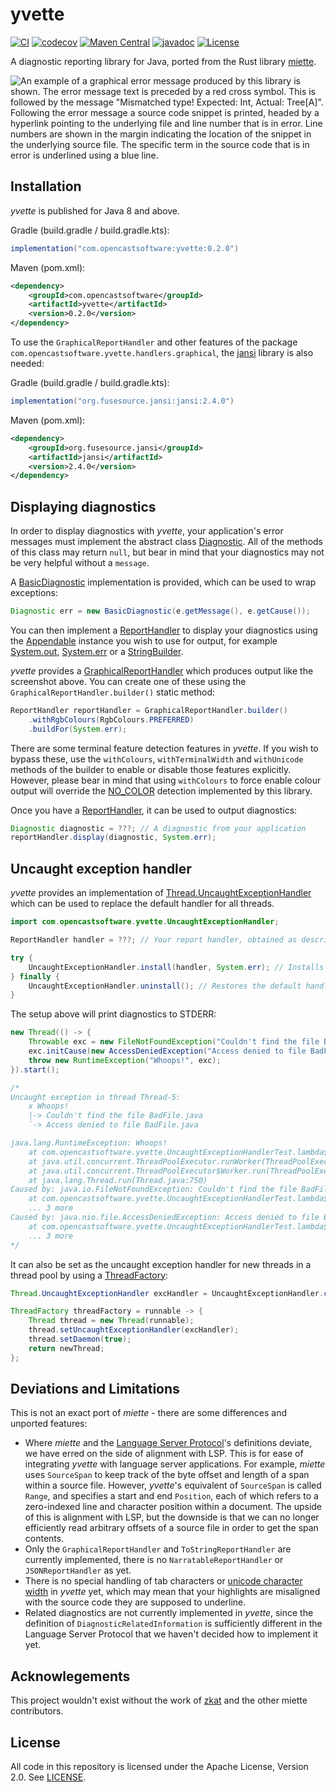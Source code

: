 # yvette

[![CI](https://github.com/opencastsoftware/yvette/actions/workflows/ci.yml/badge.svg)](https://github.com/opencastsoftware/yvette/actions/workflows/ci.yml)
[![codecov](https://codecov.io/gh/opencastsoftware/yvette/branch/main/graph/badge.svg?token=JHVF151VM1)](https://codecov.io/gh/opencastsoftware/yvette)
[![Maven Central](https://img.shields.io/maven-central/v/com.opencastsoftware/yvette)](https://search.maven.org/search?q=g%3Acom.opencastsoftware+AND+a%3Ayvette)
[![javadoc](https://javadoc.io/badge2/com.opencastsoftware/yvette/javadoc.svg)](https://javadoc.io/doc/com.opencastsoftware/yvette)
[![License](https://img.shields.io/github/license/opencastsoftware/yvette?color=blue)](https://spdx.org/licenses/Apache-2.0.html)

A diagnostic reporting library for Java, ported from the Rust library [miette](https://github.com/zkat/miette).

![An example of a graphical error message produced by this library is shown. The error message text is preceded by a red cross symbol. This is followed by the message "Mismatched type! Expected: Int, Actual: Tree\[A\]". Following the error message a source code snippet is printed, headed by a hyperlink pointing to the underlying file and line number that is in error. Line numbers are shown in the margin indicating the location of the snippet in the underlying source file. The specific term in the source code that is in error is underlined using a blue line.](./images/example-report.png)

## Installation

*yvette* is published for Java 8 and above.

Gradle (build.gradle / build.gradle.kts):
```groovy
implementation("com.opencastsoftware:yvette:0.2.0")
```

Maven (pom.xml):
```xml
<dependency>
    <groupId>com.opencastsoftware</groupId>
    <artifactId>yvette</artifactId>
    <version>0.2.0</version>
</dependency>
```

To use the `GraphicalReportHandler` and other features of the package `com.opencastsoftware.yvette.handlers.graphical`, the [jansi](https://github.com/fusesource/jansi) library is also needed:

Gradle (build.gradle / build.gradle.kts):
```groovy
implementation("org.fusesource.jansi:jansi:2.4.0")
```

Maven (pom.xml):
```xml
<dependency>
    <groupId>org.fusesource.jansi</groupId>
    <artifactId>jansi</artifactId>
    <version>2.4.0</version>
</dependency>
```

## Displaying diagnostics

In order to display diagnostics with *yvette*, your application's error messages must implement the abstract class [Diagnostic](./src/main/java/com/opencastsoftware/yvette/Diagnostic.java). All of the methods of this class may return `null`, but bear in mind that your diagnostics may not be very helpful without a `message`.

A [BasicDiagnostic](./src/main/java/com/opencastsoftware/yvette/BasicDiagnostic.java) implementation is provided, which can be used to wrap exceptions:

```java
Diagnostic err = new BasicDiagnostic(e.getMessage(), e.getCause());
```

You can then implement a [ReportHandler](./src/main/java/com/opencastsoftware/yvette/handlers/ReportHandler.java) to display your diagnostics using the [Appendable](https://docs.oracle.com/en/java/javase/11/docs/api/java.base/java/lang/Appendable.html) instance you wish to use for output, for example [System.out](https://docs.oracle.com/en/java/javase/11/docs/api/java.base/java/lang/System.html#out), [System.err](https://docs.oracle.com/en/java/javase/11/docs/api/java.base/java/lang/System.html#err) or a [StringBuilder](https://docs.oracle.com/en/java/javase/11/docs/api/java.base/java/lang/StringBuilder.html).

*yvette* provides a [GraphicalReportHandler](./src/main/java/com/opencastsoftware/yvette/handlers/graphical/GraphicalReportHandler.java) which produces output like the screenshot above. You can create one of these using the `GraphicalReportHandler.builder()` static method:

```java
ReportHandler reportHandler = GraphicalReportHandler.builder()
    .withRgbColours(RgbColours.PREFERRED)
    .buildFor(System.err);
```

There are some terminal feature detection features in *yvette*. If you wish to bypass these, use the `withColours`, `withTerminalWidth` and `withUnicode` methods of the builder to enable or disable those features explicitly. However, please bear in mind that using `withColours` to force enable colour output will override the [NO_COLOR](https://no-color.org/) detection implemented by this library.

Once you have a [ReportHandler](./src/main/java/com/opencastsoftware/yvette/handlers/ReportHandler.java), it can be used to output diagnostics:

```java
Diagnostic diagnostic = ???; // A diagnostic from your application
reportHandler.display(diagnostic, System.err);
```

## Uncaught exception handler

*yvette* provides an implementation of [Thread.UncaughtExceptionHandler](https://docs.oracle.com/en/java/javase/11/docs/api/java.base/java/lang/Thread.UncaughtExceptionHandler.html) which can be used to replace the default handler for all threads.

```java
import com.opencastsoftware.yvette.UncaughtExceptionHandler;

ReportHandler handler = ???; // Your report handler, obtained as described above

try {
    UncaughtExceptionHandler.install(handler, System.err); // Installs the new handler
} finally {
    UncaughtExceptionHandler.uninstall(); // Restores the default handler
}
```

The setup above will print diagnostics to STDERR:

```java
new Thread(() -> {
    Throwable exc = new FileNotFoundException("Couldn't find the file BadFile.java");
    exc.initCause(new AccessDeniedException("Access denied to file BadFile.java"));
    throw new RuntimeException("Whoops!", exc);
}).start();

/*
Uncaught exception in thread Thread-5:
    x Whoops!
    |-> Couldn't find the file BadFile.java
    `-> Access denied to file BadFile.java

java.lang.RuntimeException: Whoops!
    at com.opencastsoftware.yvette.UncaughtExceptionHandlerTest.lambda$replacesThreadPoolHandler$2(UncaughtExceptionHandlerTest.java:87)
    at java.util.concurrent.ThreadPoolExecutor.runWorker(ThreadPoolExecutor.java:1149)
    at java.util.concurrent.ThreadPoolExecutor$Worker.run(ThreadPoolExecutor.java:624)
    at java.lang.Thread.run(Thread.java:750)
Caused by: java.io.FileNotFoundException: Couldn't find the file BadFile.java
    at com.opencastsoftware.yvette.UncaughtExceptionHandlerTest.lambda$replacesThreadPoolHandler$2(UncaughtExceptionHandlerTest.java:85)
    ... 3 more
Caused by: java.nio.file.AccessDeniedException: Access denied to file BadFile.java
    at com.opencastsoftware.yvette.UncaughtExceptionHandlerTest.lambda$replacesThreadPoolHandler$2(UncaughtExceptionHandlerTest.java:86)
    ... 3 more
*/
```

It can also be set as the uncaught exception handler for new threads in a thread pool by using a [ThreadFactory](https://docs.oracle.com/en/java/javase/11/docs/api/java.base/java/util/concurrent/ThreadFactory.html):

```java
Thread.UncaughtExceptionHandler excHandler = UncaughtExceptionHandler.create(handler, System.err);

ThreadFactory threadFactory = runnable -> {
    Thread thread = new Thread(runnable);
    thread.setUncaughtExceptionHandler(excHandler);
    thread.setDaemon(true);
    return newThread;
};
```

## Deviations and Limitations

This is not an exact port of *miette* - there are some differences and unported features:

* Where *miette* and the [Language Server Protocol](https://microsoft.github.io/language-server-protocol/)'s definitions deviate, we have erred on the side of alignment with LSP. This is for ease of integrating *yvette* with language server applications. For example, *miette* uses `SourceSpan` to keep track of the byte offset and length of a span within a source file. However, *yvette*'s equivalent of `SourceSpan` is called `Range`, and specifies a start and end `Position`, each of which refers to a zero-indexed line and character position within a document. The upside of this is alignment with LSP, but the downside is that we can no longer efficiently read arbitrary offsets of a source file in order to get the span contents.
* Only the `GraphicalReportHandler` and `ToStringReportHandler` are currently implemented, there is no `NarratableReportHandler` or `JSONReportHandler` as yet.
* There is no special handling of tab characters or [unicode character width](https://crates.io/crates/unicode-width) in *yvette* yet, which may mean that your highlights are misaligned with the source code they are supposed to underline.
* Related diagnostics are not currently implemented in *yvette*, since the definition of `DiagnosticRelatedInformation` is sufficiently different in the Language Server Protocol that we haven't decided how to implement it yet.

## Acknowlegements

This project wouldn't exist without the work of [zkat](https://github.com/zkat) and the other miette contributors.

## License

All code in this repository is licensed under the Apache License, Version 2.0. See [LICENSE](./LICENSE).